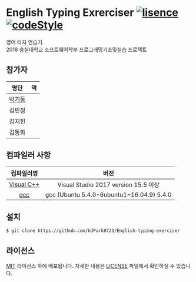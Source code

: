 ﻿# English Typing Exrerciser [![lisence](https://img.shields.io/badge/lisence-MIT-brightgreen.svg)](LICENSE) [![codeStyle](https://img.shields.io/badge/code%20style-BSD-brightgreen.svg)](https://github.com/kdPark0723/English-typing-exerciser/wiki/Code-Style)
영어 타자 연습기.  
2018 숭실대학교 소프트웨어학부 프로그래밍기초및실습 프로젝트

## 참가자
| 명단 | 역 |
| :--: | :--: |
| [박기동](https://github.com/kdPark0723) | |
| 김민정 | |
| 김지헌 | |
| 김동화 | |

## 컴파일러 사항
| 컴파일러명 | 버전 |
| :--: | :--: |
| [Visual C++](https://docs.microsoft.com/ko-kr/cpp/) | Visual Studio 2017 version 15.5 이상 |
| [gcc](https://launchpad.net/ubuntu/xenial/amd64/gcc-5/5.4.0-6ubuntu1~16.04.9) | gcc (Ubuntu 5.4.0-6ubuntu1~16.04.9) 5.4.0 |

## 설치
```bash
$ git clone https://github.com/kdPark0723/English-typing-exerciser
```

## 라이선스
[MIT](http://opensource.org/licenses/MIT) 라이선스 하에 배포됩니다. 자세한 내용은 [LICENSE](LICENSE) 파일에서 확인하실 수 있습니다.
